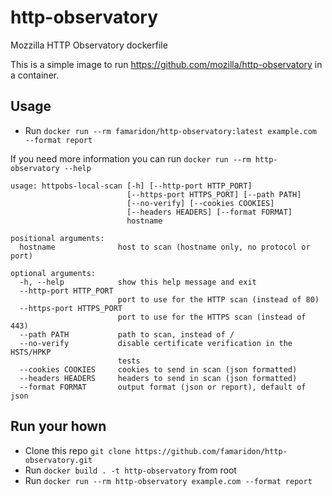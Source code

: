# http-observatory
Mozzilla HTTP Observatory dockerfile

This is a simple image to run https://github.com/mozilla/http-observatory in a container.

## Usage 

* Run `docker run --rm famaridon/http-observatory:latest example.com --format report`

If you need more information you can run `docker run --rm http-observatory --help`
```
usage: httpobs-local-scan [-h] [--http-port HTTP_PORT]
                          [--https-port HTTPS_PORT] [--path PATH]
                          [--no-verify] [--cookies COOKIES]
                          [--headers HEADERS] [--format FORMAT]
                          hostname

positional arguments:
  hostname              host to scan (hostname only, no protocol or port)

optional arguments:
  -h, --help            show this help message and exit
  --http-port HTTP_PORT
                        port to use for the HTTP scan (instead of 80)
  --https-port HTTPS_PORT
                        port to use for the HTTPS scan (instead of 443)
  --path PATH           path to scan, instead of /
  --no-verify           disable certificate verification in the HSTS/HPKP
                        tests
  --cookies COOKIES     cookies to send in scan (json formatted)
  --headers HEADERS     headers to send in scan (json formatted)
  --format FORMAT       output format (json or report), default of json
```


## Run your hown

* Clone this repo `git clone https://github.com/famaridon/http-observatory.git`
* Run `docker build . -t http-observatory` from root
* Run `docker run --rm http-observatory example.com --format report`

